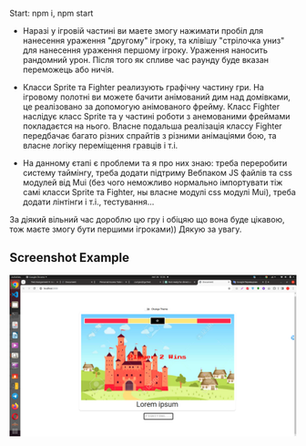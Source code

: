 Start:
npm i,
npm start

- Наразі у ігровій частині ви маете змогу нажимати пробіл для нанесення ураження "другому" ігроку, та клівішу "стрілочка униз" для
нанесення ураження першому ігроку. Ураження наносить рандомний урон. Після того як спливе час раунду буде вказан переможець або ничія.

- Класси Sprite та Fighter реализують графічну частину гри. На ігровому полотні ви можете бачити анімований дим над домівками, це 
реалізовано за допомогую анімованого фрейму. Класс Fighter наслідує класс Sprite та у частині роботи з анемованими фреймами покладаєтся на нього.
Власне подальша реалізація классу Fighter передбачає багато різних спрайтів з різними анімаціями бою, та власне логіку переміщення гравців і т.і.

- На данному єтапі є проблеми та я про них знаю: треба переробити систему таймінгу, треба додати підтриму Вебпаком JS файлів та css модулей від Mui
(без чого неможливо нормально імпортувати тіж самі класси Sprite та Fighter, ны власне модулі css модулі Mui), треба додати лінтінги і т.і., тестування...

За діякий вільний час дороблю цю гру і обіцяю що вона буде цікавою, тож маєте змогу бути першими ігроками)) Дякую за увагу.

## Screenshot Example

![Example](public/img/example.png)
